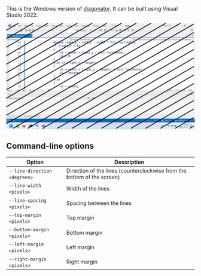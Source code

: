 This is the Windows version of [diagonator](https://github.com/yaxollum/diagonator). It can be built using Visual Studio 2022.

![diagonator running on Windows 11](screenshot.png)

## Command-line options
|Option|Description|
|-|-|
|`--line-direction <degrees>`|Direction of the lines (counterclockwise from the bottom of the screen)|
|`--line-width <pixels>`|Width of the lines|
|`--line-spacing <pixels>`|Spacing between the lines|
|`--top-margin <pixels>`|Top margin|
|`--bottom-margin <pixels>`|Bottom margin|
|`--left-margin <pixels>`|Left margin|
|`--right-margin <pixels>`|Right margin|
